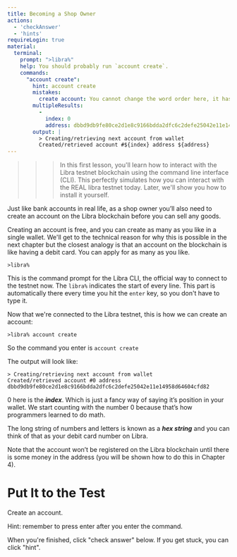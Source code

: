 ```yaml
---
title: Becoming a Shop Owner
actions:
  - 'checkAnswer'
  - 'hints'
requireLogin: true
material:
  terminal:
    prompt: ">libra%"
    help: You should probably run `account create`.
    commands:
      "account create":
        hint: account create
        mistakes:
          create account: You cannot change the word order here, it has to be account first, then create.
        multipleResults:
          - 
            index: 0
            address: dbbd9db9fe80ce2d1e8c9166bdda2dfc6c2defe25042e11e14958d64604cfd82
        output: |
          > Creating/retrieving next account from wallet
          Created/retrieved account #${index} address ${address}
---
```


> > > In this first lesson, you'll learn how to interact with the Libra testnet blockchain using the command line interface (CLI). This perfectly simulates how you can interact with the REAL libra testnet today. Later, we'll show you how to install it yourself.


Just like bank accounts in real life, as a shop owner you’ll also need to create an account on the Libra blockchain before you can sell any goods.

Creating an account is free, and you can create as many as you like in a single wallet. We'll get to the technical reason for why this is possible in the next chapter but the closest analogy is that an account on the blockchain is like having a debit card. You can apply for as many as you like.


```
>libra%
```

This is the command prompt for the Libra CLI, the official way to connect to the testnet now. The `libra%` indicates the start of every line. This part is automatically there every time you hit the `enter` key, so you don't have to type it.

Now that we're connected to the Libra testnet, this is how we can create an account:

```
>libra% account create
```

So the command you enter is `account create`

The output will look like:

```
> Creating/retrieving next account from wallet
Created/retrieved account #0 address dbbd9db9fe80ce2d1e8c9166bdda2dfc6c2defe25042e11e14958d64604cfd82
```

0 here is the **_index_**.  Which is just a fancy way of saying it’s position in your wallet. We start counting with the number 0 because that’s how programmers learned to do math.

The long string of numbers and letters is known as a **_hex string_** and you can think of that as your debit card number on Libra.

Note that the account won’t be registered on the Libra blockchain until there is some money in the address (you will be shown how to do this in Chapter 4).

# Put It to the Test

Create an account.

Hint: remember to press enter after you enter the command.

When you're finished, click "check answer" below. If you get stuck, you can click "hint".
